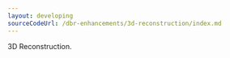 ```yaml
---
layout: developing
sourceCodeUrl: /dbr-enhancements/3d-reconstruction/index.md
---
```


3D Reconstruction.
